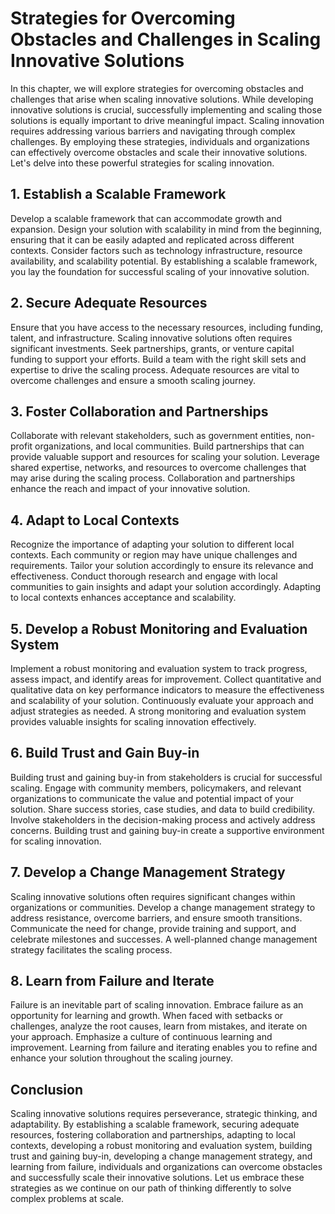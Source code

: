 # Strategies for Overcoming Obstacles and Challenges in Scaling Innovative Solutions

In this chapter, we will explore strategies for overcoming obstacles and challenges that arise when scaling innovative solutions. While developing innovative solutions is crucial, successfully implementing and scaling those solutions is equally important to drive meaningful impact. Scaling innovation requires addressing various barriers and navigating through complex challenges. By employing these strategies, individuals and organizations can effectively overcome obstacles and scale their innovative solutions. Let's delve into these powerful strategies for scaling innovation.

## 1\. Establish a Scalable Framework

Develop a scalable framework that can accommodate growth and expansion. Design your solution with scalability in mind from the beginning, ensuring that it can be easily adapted and replicated across different contexts. Consider factors such as technology infrastructure, resource availability, and scalability potential. By establishing a scalable framework, you lay the foundation for successful scaling of your innovative solution.

## 2\. Secure Adequate Resources

Ensure that you have access to the necessary resources, including funding, talent, and infrastructure. Scaling innovative solutions often requires significant investments. Seek partnerships, grants, or venture capital funding to support your efforts. Build a team with the right skill sets and expertise to drive the scaling process. Adequate resources are vital to overcome challenges and ensure a smooth scaling journey.

## 3\. Foster Collaboration and Partnerships

Collaborate with relevant stakeholders, such as government entities, non-profit organizations, and local communities. Build partnerships that can provide valuable support and resources for scaling your solution. Leverage shared expertise, networks, and resources to overcome challenges that may arise during the scaling process. Collaboration and partnerships enhance the reach and impact of your innovative solution.

## 4\. Adapt to Local Contexts

Recognize the importance of adapting your solution to different local contexts. Each community or region may have unique challenges and requirements. Tailor your solution accordingly to ensure its relevance and effectiveness. Conduct thorough research and engage with local communities to gain insights and adapt your solution accordingly. Adapting to local contexts enhances acceptance and scalability.

## 5\. Develop a Robust Monitoring and Evaluation System

Implement a robust monitoring and evaluation system to track progress, assess impact, and identify areas for improvement. Collect quantitative and qualitative data on key performance indicators to measure the effectiveness and scalability of your solution. Continuously evaluate your approach and adjust strategies as needed. A strong monitoring and evaluation system provides valuable insights for scaling innovation effectively.

## 6\. Build Trust and Gain Buy-in

Building trust and gaining buy-in from stakeholders is crucial for successful scaling. Engage with community members, policymakers, and relevant organizations to communicate the value and potential impact of your solution. Share success stories, case studies, and data to build credibility. Involve stakeholders in the decision-making process and actively address concerns. Building trust and gaining buy-in create a supportive environment for scaling innovation.

## 7\. Develop a Change Management Strategy

Scaling innovative solutions often requires significant changes within organizations or communities. Develop a change management strategy to address resistance, overcome barriers, and ensure smooth transitions. Communicate the need for change, provide training and support, and celebrate milestones and successes. A well-planned change management strategy facilitates the scaling process.

## 8\. Learn from Failure and Iterate

Failure is an inevitable part of scaling innovation. Embrace failure as an opportunity for learning and growth. When faced with setbacks or challenges, analyze the root causes, learn from mistakes, and iterate on your approach. Emphasize a culture of continuous learning and improvement. Learning from failure and iterating enables you to refine and enhance your solution throughout the scaling journey.

## Conclusion

Scaling innovative solutions requires perseverance, strategic thinking, and adaptability. By establishing a scalable framework, securing adequate resources, fostering collaboration and partnerships, adapting to local contexts, developing a robust monitoring and evaluation system, building trust and gaining buy-in, developing a change management strategy, and learning from failure, individuals and organizations can overcome obstacles and successfully scale their innovative solutions. Let us embrace these strategies as we continue on our path of thinking differently to solve complex problems at scale.
